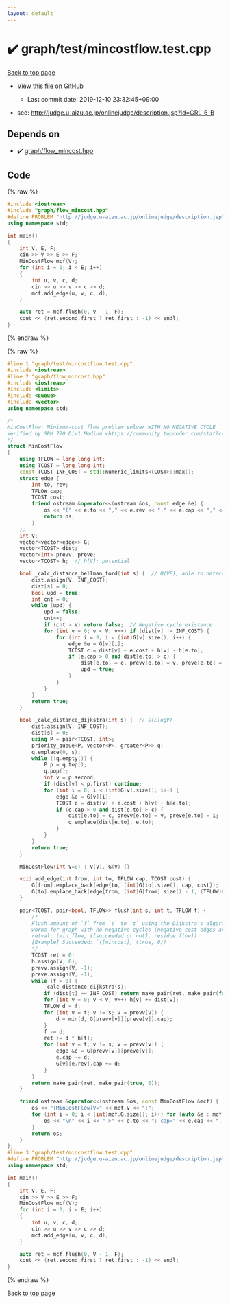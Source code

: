 ```yaml
---
layout: default
---
```


<!-- mathjax config similar to math.stackexchange -->
<script type="text/javascript" async
  src="https://cdnjs.cloudflare.com/ajax/libs/mathjax/2.7.5/MathJax.js?config=TeX-MML-AM_CHTML">
</script>
<script type="text/x-mathjax-config">
  MathJax.Hub.Config({
    TeX: { equationNumbers: { autoNumber: "AMS" }},
    tex2jax: {
      inlineMath: [ ['$','$'] ],
      processEscapes: true
    },
    "HTML-CSS": { matchFontHeight: false },
    displayAlign: "left",
    displayIndent: "2em"
  });
</script>

<script type="text/javascript" src="https://cdnjs.cloudflare.com/ajax/libs/jquery/3.4.1/jquery.min.js"></script>
<script src="https://cdn.jsdelivr.net/npm/jquery-balloon-js@1.1.2/jquery.balloon.min.js" integrity="sha256-ZEYs9VrgAeNuPvs15E39OsyOJaIkXEEt10fzxJ20+2I=" crossorigin="anonymous"></script>
<script type="text/javascript" src="../../../assets/js/copy-button.js"></script>
<link rel="stylesheet" href="../../../assets/css/copy-button.css" />


# :heavy_check_mark: graph/test/mincostflow.test.cpp

<a href="../../../index.html">Back to top page</a>

* <a href="{{ site.github.repository_url }}/blob/master/graph/test/mincostflow.test.cpp">View this file on GitHub</a>
    - Last commit date: 2019-12-10 23:32:45+09:00


* see: <a href="http://judge.u-aizu.ac.jp/onlinejudge/description.jsp?id=GRL_6_B">http://judge.u-aizu.ac.jp/onlinejudge/description.jsp?id=GRL_6_B</a>


## Depends on

* :heavy_check_mark: <a href="../../../library/graph/flow_mincost.hpp.html">graph/flow_mincost.hpp</a>


## Code

<a id="unbundled"></a>
{% raw %}
```cpp
#include <iostream>
#include "graph/flow_mincost.hpp"
#define PROBLEM "http://judge.u-aizu.ac.jp/onlinejudge/description.jsp?id=GRL_6_B"
using namespace std;

int main()
{
    int V, E, F;
    cin >> V >> E >> F;
    MinCostFlow mcf(V);
    for (int i = 0; i < E; i++)
    {
        int u, v, c, d;
        cin >> u >> v >> c >> d;
        mcf.add_edge(u, v, c, d);
    }

    auto ret = mcf.flush(0, V - 1, F);
    cout << (ret.second.first ? ret.first : -1) << endl;
}
```
{% endraw %}

<a id="bundled"></a>
{% raw %}
```cpp
#line 1 "graph/test/mincostflow.test.cpp"
#include <iostream>
#line 2 "graph/flow_mincost.hpp"
#include <iostream>
#include <limits>
#include <queue>
#include <vector>
using namespace std;

/*
MinCostFlow: Minimum-cost flow problem solver WITH NO NEGATIVE CYCLE
Verified by SRM 770 Div1 Medium <https://community.topcoder.com/stat?c=problem_statement&pm=15702>
*/
struct MinCostFlow
{
    using TFLOW = long long int;
    using TCOST = long long int;
    const TCOST INF_COST = std::numeric_limits<TCOST>::max();
    struct edge {
        int to, rev;
        TFLOW cap;
        TCOST cost;
        friend ostream &operator<<(ostream &os, const edge &e) {
            os << "(" << e.to << "," << e.rev << "," << e.cap << "," << e.cost << ")";
            return os;
        }
    };
    int V;
    vector<vector<edge>> G;
    vector<TCOST> dist;
    vector<int> prevv, preve;
    vector<TCOST> h;  // h[V]: potential

    bool _calc_distance_bellman_ford(int s) {  // O(VE), able to detect negative cycle
        dist.assign(V, INF_COST);
        dist[s] = 0;
        bool upd = true;
        int cnt = 0;
        while (upd) {
            upd = false;
            cnt++;
            if (cnt > V) return false;  // Negative cycle existence
            for (int v = 0; v < V; v++) if (dist[v] != INF_COST) {
                for (int i = 0; i < (int)G[v].size(); i++) {
                    edge &e = G[v][i];
                    TCOST c = dist[v] + e.cost + h[v] - h[e.to];
                    if (e.cap > 0 and dist[e.to] > c) {
                        dist[e.to] = c, prevv[e.to] = v, preve[e.to] = i;
                        upd = true;
                    }
                }
            }
        }
        return true;
    }

    bool _calc_distance_dijkstra(int s) {  // O(ElogV)
        dist.assign(V, INF_COST);
        dist[s] = 0;
        using P = pair<TCOST, int>;
        priority_queue<P, vector<P>, greater<P>> q;
        q.emplace(0, s);
        while (!q.empty()) {
            P p = q.top();
            q.pop();
            int v = p.second;
            if (dist[v] < p.first) continue;
            for (int i = 0; i < (int)G[v].size(); i++) {
                edge &e = G[v][i];
                TCOST c = dist[v] + e.cost + h[v] - h[e.to];
                if (e.cap > 0 and dist[e.to] > c) {
                    dist[e.to] = c, prevv[e.to] = v, preve[e.to] = i;
                    q.emplace(dist[e.to], e.to);
                }
            }
        }
        return true;
    }

    MinCostFlow(int V=0) : V(V), G(V) {}

    void add_edge(int from, int to, TFLOW cap, TCOST cost) {
        G[from].emplace_back(edge{to, (int)G[to].size(), cap, cost});
        G[to].emplace_back(edge{from, (int)G[from].size() - 1, (TFLOW)0, -cost});
    }

    pair<TCOST, pair<bool, TFLOW>> flush(int s, int t, TFLOW f) {
        /*
        Flush amount of `f` from `s` to `t` using the Dijkstra's algorithm
        works for graph with no negative cycles (negative cost edges are allowed)
        retval: (min_flow, ([succeeded or not], residue flow))
        [Example] Succeeded: `([mincost], (true, 0))`
        */
        TCOST ret = 0;
        h.assign(V, 0);
        prevv.assign(V, -1);
        preve.assign(V, -1);
        while (f > 0) {
            _calc_distance_dijkstra(s);
            if (dist[t] == INF_COST) return make_pair(ret, make_pair(false, f));
            for (int v = 0; v < V; v++) h[v] += dist[v];
            TFLOW d = f;
            for (int v = t; v != s; v = prevv[v]) {
                d = min(d, G[prevv[v]][preve[v]].cap);
            }
            f -= d;
            ret += d * h[t];
            for (int v = t; v != s; v = prevv[v]) {
                edge &e = G[prevv[v]][preve[v]];
                e.cap -= d;
                G[v][e.rev].cap += d;
            }
        }
        return make_pair(ret, make_pair(true, 0));
    }

    friend ostream &operator<<(ostream &os, const MinCostFlow &mcf) {
        os << "[MinCostFlow]V=" << mcf.V << ":";
        for (int i = 0; i < (int)mcf.G.size(); i++) for (auto &e : mcf.G[i]) {
            os << "\n" << i << "->" << e.to << ": cap=" << e.cap << ", cost=" << e.cost;
        }
        return os;
    }
};
#line 3 "graph/test/mincostflow.test.cpp"
#define PROBLEM "http://judge.u-aizu.ac.jp/onlinejudge/description.jsp?id=GRL_6_B"
using namespace std;

int main()
{
    int V, E, F;
    cin >> V >> E >> F;
    MinCostFlow mcf(V);
    for (int i = 0; i < E; i++)
    {
        int u, v, c, d;
        cin >> u >> v >> c >> d;
        mcf.add_edge(u, v, c, d);
    }

    auto ret = mcf.flush(0, V - 1, F);
    cout << (ret.second.first ? ret.first : -1) << endl;
}

```
{% endraw %}

<a href="../../../index.html">Back to top page</a>


